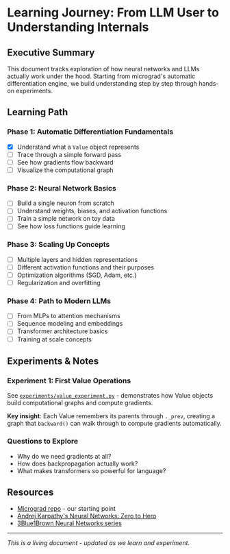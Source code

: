 # Learning Journey: From LLM User to Understanding Internals

## Executive Summary

This document tracks exploration of how neural networks and LLMs actually work under the hood. Starting from micrograd's automatic differentiation engine, we build understanding step by step through hands-on experiments.

## Learning Path

### Phase 1: Automatic Differentiation Fundamentals
- [x] Understand what a `Value` object represents
- [ ] Trace through a simple forward pass
- [ ] See how gradients flow backward
- [ ] Visualize the computational graph

### Phase 2: Neural Network Basics
- [ ] Build a single neuron from scratch
- [ ] Understand weights, biases, and activation functions
- [ ] Train a simple network on toy data
- [ ] See how loss functions guide learning

### Phase 3: Scaling Up Concepts
- [ ] Multiple layers and hidden representations
- [ ] Different activation functions and their purposes
- [ ] Optimization algorithms (SGD, Adam, etc.)
- [ ] Regularization and overfitting

### Phase 4: Path to Modern LLMs
- [ ] From MLPs to attention mechanisms
- [ ] Sequence modeling and embeddings
- [ ] Transformer architecture basics
- [ ] Training at scale concepts

## Experiments & Notes

### Experiment 1: First Value Operations
See [`experiments/value_experiment.py`](../experiments/value_experiment.py) - demonstrates how Value objects build computational graphs and compute gradients.

**Key insight**: Each Value remembers its parents through `._prev`, creating a graph that `backward()` can walk through to compute gradients automatically.

### Questions to Explore
- Why do we need gradients at all?
- How does backpropagation actually work?
- What makes transformers so powerful for language?

## Resources
- [Micrograd repo](https://github.com/karpathy/micrograd) - our starting point
- [Andrej Karpathy's Neural Networks: Zero to Hero](https://www.youtube.com/playlist?list=PLAqhIrjkxbuWI23v9cThsA9GvCAUhRvKZ)
- [3Blue1Brown Neural Networks series](https://www.youtube.com/playlist?list=PLZHQObOWTQDNU6R1_67000Dx_ZCJB-3pi)

---

*This is a living document - updated as we learn and experiment.*
